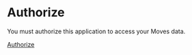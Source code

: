 # Authorize

You must authorize this application to access your Moves data.

<a href="https://api.moves-app.com/oauth/v1/authorize?response_type=code&client_id={{client id}}&scope={{scope}}">Authorize</a>

